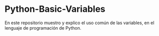 # Python-Basic-Variables
En este repositorio muestro y explico el uso común de las variables, en el lenguaje de programación de Python.
